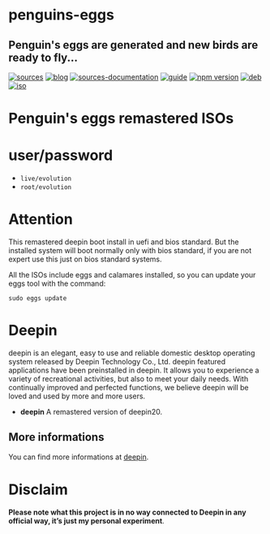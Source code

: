 penguins-eggs
=============

## Penguin&#39;s eggs are generated and new birds are ready to fly...
[![sources](https://img.shields.io/badge/github-sources-blue)](https://github.com/pieroproietti/penguins-eggs)
[![blog](https://img.shields.io/badge/blog-penguin's%20eggs-blue)](https://penguins-eggs.net)
[![sources-documentation](https://img.shields.io/badge/sources-documentation-blue)](https://penguins-eggs.net/sources-documentation/index.html)
[![guide](https://img.shields.io/badge/guide-penguin's%20eggs-blue)](https://penguins-eggs.net/book/)
[![npm version](https://img.shields.io/npm/v/penguins-eggs.svg)](https://npmjs.org/package/penguins-eggs)
[![deb](https://img.shields.io/badge/deb-packages-orange)](https://sourceforge.net/projects/penguins-eggs/files/packages-deb)
[![iso](https://img.shields.io/badge/iso-images-orange)](https://sourceforge.net/projects/penguins-eggs/files/iso)


# Penguin's eggs remastered ISOs

# user/password
* ```live/evolution```
* ```root/evolution```

# Attention
This remastered deepin boot install in uefi and bios standard. But the installed system will boot normally only with bios standard, if you are not expert use this just on bios standard systems.

All the ISOs include eggs and calamares installed, so you can update your eggs tool with the command:

```sudo eggs update```

# Deepin
deepin is an elegant, easy to use and reliable domestic desktop operating system released by Deepin Technology Co., Ltd. deepin featured applications have been preinstalled in deepin. It allows you to experience a variety of recreational activities, but also to meet your daily needs. With continually improved and perfected functions, we believe deepin will be loved and used by more and more users.

* **deepin** A remastered version of deepin20.

## More informations

You can find more informations at [deepin](https://www.deepin.org/en/).

# Disclaim
__Please note what this project is in no way connected to Deepin in any official way, it’s just my personal experiment__.


